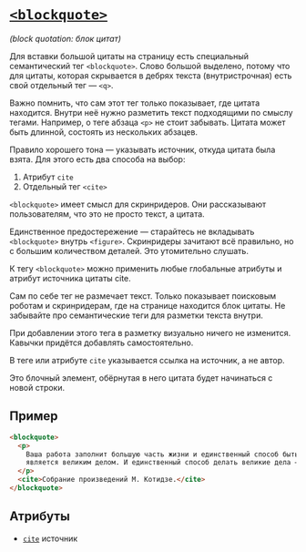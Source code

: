 # [`<blockquote>`](../index.md)

_(block quotation: блок цитат)_

Для вставки большой цитаты на страницу есть специальный семантический тег `<blockquote>`. Слово большой выделено, потому что для цитаты, которая скрывается в дебрях текста (внутристрочная) есть свой отдельный тег — `<q>`.

Важно помнить, что сам этот тег только показывает, где цитата находится. Внутри неё нужно разметить текст подходящими по смыслу тегами. Например, о теге абзаца `<p>` не стоит забывать. Цитата может быть длинной, состоять из нескольких абзацев.

Правило хорошего тона — указывать источник, откуда цитата была взята. Для этого есть два способа на выбор:

1. Атрибут `cite`
2. Отдельный тег `<cite>`

`<blockquote>` имеет смысл для скринридеров. Они рассказывают пользователям, что это не просто текст, а цитата.

Единственное предостережение — старайтесь не вкладывать `<blockquote>` внутрь `<figure>`. Скринридеры зачитают всё правильно, но с большим количеством деталей. Это утомительно слушать.

К тегу `<blockquote>` можно применить любые глобальные атрибуты и атрибут источника цитаты cite.

Сам по себе тег не размечает текст. Только показывает поисковым роботам и скринридерам, где на странице находится блок цитаты. Не забывайте про семантические теги для разметки текста внутри.

При добавлении этого тега в разметку визуально ничего не изменится. Кавычки придётся добавлять самостоятельно.

В теге или атрибуте `cite` указывается ссылка на источник, а не автор.

Это блочный элемент, обёрнутая в него цитата будет начинаться с новой строки.

## Пример

```html
<blockquote>
  <p>
    Ваша работа заполнит большую часть жизни и единственный способ быть полностью довольным — делать то, что по-вашему
    является великим делом. И единственный способ делать великие дела — любить то, что вы делаете.
  </p>
  <cite>Собрание произведений М. Котидзе.</cite>
</blockquote>
```

## Атрибуты

- [`cite`](../Attrubutes/cite.md) источник
